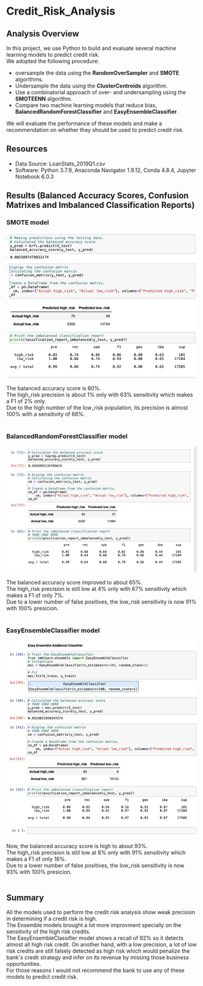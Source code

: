 # Credit_Risk_Analysis

## Analysis Overview
In this project, we use Python to build and evaluate several machine learning models to predict credit risk.\
We adopted the following procedure:
- oversample the data using the **RandomOverSampler** and **SMOTE** algorithms.
- Undersample the data using the **ClusterCentroids** algorithm.
- Use a combinatorial approach of over- and undersampling using the **SMOTEENN** algorithm.
- Compare two machine learning models that reduce bias, **BalancedRandomForestClassifier** and **EasyEnsembleClassifier**.

We will evaluate the performance of these models and make a recommendation on whether they should be used to predict credit risk.

## Resources
- Data Source: LoanStats_2019Q1.csv
- Software: Python 3.7.9, Anaconda Navigator 1.9.12, Conda 4.8.4, Jupyter Notebook 6.0.3

## Results (Balanced Accuracy Scores, Confusion Matrixes and Imbalanced Classification Reports)


### SMOTE model
<p align="center">
 
![image](https://github.com/morriscomia/Credit_Risk/blob/main/Resources/SMOTE.png)
 
</p>
The balanced accuracy score is 80%.<br>The high_risk precision is about 1% only with 63% sensitivity which makes a F1 of 2% only.<br>Due to the high number of the low_risk population, its precision is almost 100% with a sensitivity of 66%.
<br><br>



### BalancedRandomForestClassifier model
<p align="center">

![image](https://github.com/morriscomia/Credit_Risk/blob/main/Resources/BalancedRandomForestClassifier.png)
 
</p>
The balanced accuracy score improved to about 65%.<br>The high_risk precision is still low at 4% only with 67% sensitivity which makes a F1 of only 7%.<br>Due to a lower number of false positives, the low_risk sensitivity is now 91% with 100% presicion.
<br><br>

### EasyEnsembleClassifier model
<p align="center">
 
![image](https://github.com/morriscomia/Credit_Risk/blob/main/Resources/Easy%20Ensemble%20AdaBoost%20Classifier.png)
 
</p>
Now, the balanced accuracy score is high to about 93%.<br>The high_risk precision is still low at 8% only with 91% sensitivity which makes a F1 of only 16%.<br>Due to a lower number of false positives, the low_risk sensitivity is now 93% with 100% presicion.
<br><br>

## Summary
All the models used to perform the credit risk analysis show weak precision in determining if a credit risk is high.\
The Ensemble models brought a lot more improvment specially on the sensitivity of the high risk credits.\
The EasyEnsembleClassifier model shows a recall of 92% so it detects almost all high risk credit. On another hand, with a low precision, a lot of low risk credits are still falsely detected as high risk which would penalize the bank's credit strategy and infer on its revenue by missing those business opportunities.\
For those reasons I would not recommend the bank to use any of these models to predict credit risk.
